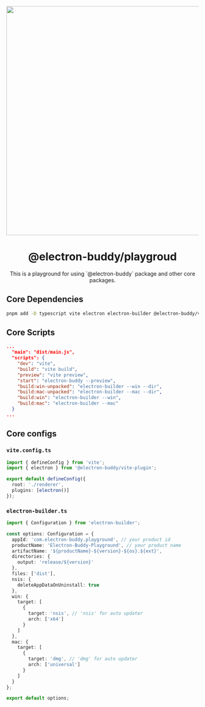 <p align="center">
  <img width="600" src="https://github.com/livemehere/electron-buddy/blob/master/docs/img/electron-buddy-vite-plugin.jpg?raw=true">
</p>
<div align="center">
  <h1>@electron-buddy/playgroud</h1>
</div>

<p align="center">
    This is a playground for using `@electron-buddy` package and other core packages.
</p>

## Core Dependencies

```bash
pnpm add -D typescript vite electron electron-builder @electron-buddy/vite-plugin
```

## Core Scripts

```json
...
  "main": "dist/main.js",
  "scripts": {
    "dev": "vite",
    "build": "vite build",
    "preview": "vite preview",
    "start": "electron-buddy --preview",
    "build:win-unpacked": "electron-builder --win --dir",
    "build:mac-unpacked": "electron-builder --mac --dir",
    "build:win": "electron-builder --win",
    "build:mac": "electron-builder --mac"
  }
...
```

## Core configs

### `vite.config.ts`

```ts
import { defineConfig } from 'vite';
import { electron } from '@electron-buddy/vite-plugin';

export default defineConfig({
  root: './renderer',
  plugins: [electron()]
});

```

### `electron-builder.ts`

```ts
import { Configuration } from 'electron-builder';

const options: Configuration = {
  appId: 'com.electron-buddy.playground', // your product id
  productName: 'Electron-Buddy-Playground', // your product name
  artifactName: '${productName}-${version}-${os}.${ext}',
  directories: {
    output: 'release/${version}'
  },
  files: ['dist'],
  nsis: {
    deleteAppDataOnUninstall: true
  },
  win: {
    target: [
      {
        target: 'nsis', // 'nsis' for auto updater
        arch: ['x64']
      }
    ]
  },
  mac: {
    target: [
      {
        target: 'dmg', // 'dmg' for auto updater
        arch: ['universal']
      }
    ]
  }
};

export default options;
```
